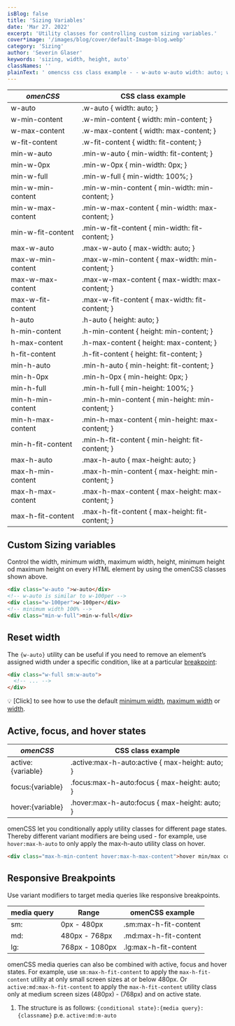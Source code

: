 ```yaml
---
isBlog: false
title: 'Sizing Variables'
date: 'Mar 27. 2022'
excerpt: 'Utility classes for controlling custom sizing variables.'
cover*image: '/images/blog/cover/default-Image-blog.webp'
category: 'Sizing'
author: 'Severin Glaser'
keywords: 'sizing, width, height, auto'
classNames: ''
plainText: ' omencss css class example - - w-auto w-auto width: auto; w-min-content w-min-content width: min-content; w-max-content w-max-content width: max-content; w-fit-content w-fit-content width: fit-content; min-w-auto min-w-auto min-width: fit-content; min-w-0px min-w-0px min-width: 0px; min-w-full min-w-full min-width: 100%; min-w-min-content min-w-min-content min-width: min-content; min-w-max-content min-w-max-content min-width: max-content; min-w-fit-content min-w-fit-content min-width: fit-content; max-w-auto max-w-auto max-width: auto; max-w-min-content max-w-min-content max-width: min-content; max-w-max-content max-w-max-content max-width: max-content; max-w-fit-content max-w-fit-content max-width: fit-content; h-auto h-auto height: auto; h-min-content h-min-content height: min-content; h-max-content h-max-content height: max-content; h-fit-content h-fit-content height: fit-content; min-h-auto min-h-auto min-height: fit-content; min-h-0px min-h-0px min-height: 0px; min-h-full min-h-full min-height: 100%; min-h-min-content min-h-min-content min-height: min-content; min-h-max-content min-h-max-content min-height: max-content; min-h-fit-content min-h-fit-content min-height: fit-content; max-h-auto max-h-auto max-height: auto; max-h-min-content max-h-min-content max-height: min-content; max-h-max-content max-h-max-content max-height: max-content; max-h-fit-content max-h-fit-content max-height: fit-content; custom sizing variables control the width minimum width maximum width height minimum height od maximum height on every html element by using the omencss classes shown above html div class=w-auto w-auto div ! w-auto is similar to w-100per div class=w-100per w-100per div ! minimum width 100% div class=min-w-full min-w-full div reset width the w-auto utility can be useful if you need to remove an element’s assigned width under a specific condition like at a particular breakpoint blog responsive-omencss-breakpoints : html div class=w-full sm:w-auto ! div 💡 click to see how to use the default minimum width docs sizing-minimum-width maximum width docs sizing-maximum-width or width docs sizing-width active focus and hover states omencss css class example - active: variable active :max-h-auto:active max-height: auto; focus: variable focus :max-h-auto:focus max-height: auto; hover: variable hover :max-h-auto:focus max-height: auto; omencss let you conditionally apply utility classes for different page states thereby different variant modifiers are being used - for example use hover:max-h-auto to only apply the max-h-auto utility class on hover html div class=max-h-min-content hover:max-h-max-content hover min max content div responsive breakpoints use variant modifiers to target media queries like responsive breakpoints media query range omencss example - sm: 0px - 480px max-h-fit-content md: 480px - 768px max-h-fit-content lg: 768px - 1080px max-h-fit-content omencss media queries can also be combined with active focus and hover states for example use sm:max-h-fit-content to apply the max-h-fit-content utility at only small screen sizes at or below 480px or active:md:max-h-fit-content to apply the max-h-fit-content utility at only between small screen sizes 480px and medium screen sizes 768px and on active state 1 the structure is as follows: conditional state : media query : classname p e active:md:m-auto '
---
```


| _omenCSS_         | CSS class example                               |
| ----------------- | ----------------------------------------------- |
| w-auto            | .w-auto { width: auto; }                        |
| w-min-content     | .w-min-content { width: min-content; }          |
| w-max-content     | .w-max-content { width: max-content; }          |
| w-fit-content     | .w-fit-content { width: fit-content; }          |
| min-w-auto        | .min-w-auto { min-width: fit-content; }         |
| min-w-0px         | .min-w-0px { min-width: 0px; }                  |
| min-w-full        | .min-w-full { min-width: 100%; }                |
| min-w-min-content | .min-w-min-content { min-width: min-content; }  |
| min-w-max-content | .min-w-max-content { min-width: max-content; }  |
| min-w-fit-content | .min-w-fit-content { min-width: fit-content; }  |
| max-w-auto        | .max-w-auto { max-width: auto; }                |
| max-w-min-content | .max-w-min-content { max-width: min-content; }  |
| max-w-max-content | .max-w-max-content { max-width: max-content; }  |
| max-w-fit-content | .max-w-fit-content { max-width: fit-content; }  |
| h-auto            | .h-auto { height: auto; }                       |
| h-min-content     | .h-min-content { height: min-content; }         |
| h-max-content     | .h-max-content { height: max-content; }         |
| h-fit-content     | .h-fit-content { height: fit-content; }         |
| min-h-auto        | .min-h-auto { min-height: fit-content; }        |
| min-h-0px         | .min-h-0px { min-height: 0px; }                 |
| min-h-full        | .min-h-full { min-height: 100%; }               |
| min-h-min-content | .min-h-min-content { min-height: min-content; } |
| min-h-max-content | .min-h-max-content { min-height: max-content; } |
| min-h-fit-content | .min-h-fit-content { min-height: fit-content; } |
| max-h-auto        | .max-h-auto { max-height: auto; }               |
| max-h-min-content | .max-h-min-content { max-height: min-content; } |
| max-h-max-content | .max-h-max-content { max-height: max-content; } |
| max-h-fit-content | .max-h-fit-content { max-height: fit-content; } |

## Custom Sizing variables

Control the width, minimum width, maximum width, height, minimum height od maximum height on every HTML element by using the omenCSS classes shown above.

```html
<div class="w-auto ">w-auto</div>
<!-- w-auto is similar to w-100per -->
<div class="w-100per">w-100per</div>
<!-- minimum width 100% -->
<div class="min-w-full">min-w-full</div>
```

## Reset width

The `{w-auto}` utility can be useful if you need to remove an element’s assigned width under a specific condition, like at a particular [breakpoint](/blog/responsive-omencss-breakpoints):

```html
<div class="w-full sm:w-auto">
  <!-- ... -->
</div>
```

💡 [Click] to see how to use the default [minimum width](/docs/sizing-minimum-width), [maximum width](/docs/sizing-maximum-width) or [width](/docs/sizing-width).

## Active, focus, and hover states

| _omenCSS_         | CSS class example                                |
| ----------------- | ------------------------------------------------ |
| active:{variable} | .active\:max-h-auto:active { max-height: auto; } |
| focus:{variable}  | .focus\:max-h-auto:focus { max-height: auto; }   |
| hover:{variable}  | .hover\:max-h-auto:focus { max-height: auto; }   |

omenCSS let you conditionally apply utility classes for different page states. Thereby different variant modifiers are being used - for example, use `hover:max-h-auto` to only apply the max-h-auto utility class on hover.

```html
<div class="max-h-min-content hover:max-h-max-content">hover min/max content</div>
```

## Responsive Breakpoints

Use variant modifiers to target media queries like responsive breakpoints.

| media query | Range          | omenCSS example       |
| ----------- | -------------- | --------------------- |
| sm:         | 0px - 480px    | .sm:max-h-fit-content |
| md:         | 480px - 768px  | .md:max-h-fit-content |
| lg:         | 768px - 1080px | .lg:max-h-fit-content |

omenCSS media queries can also be combined with active, focus and hover states. For example, use `sm:max-h-fit-content` to apply the `max-h-fit-content` utility at only small screen sizes at or below 480px. Or `active:md:max-h-fit-content` to apply the `max-h-fit-content` utility class only at medium screen sizes (480px) - (768px) and on active state.

1. The structure is as follows: `{conditional state}:{media query}:{classname}` p.e. `active:md:m-auto`
